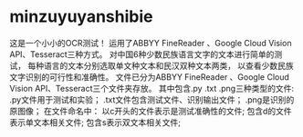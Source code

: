 # minzuyuyanshibie
这是一个小小的OCR测试！
运用了ABBYY FineReader 、Google Cloud Vision API、Tesseract三种方式。
对中国6种少数民族语言文字的文本进行简单的测试，
每种语言的文本分别选取单文种文本和民汉双种文本两类，
以查看少数民族文字识别的可行性和准确性。
文件已分为ABBYY FineReader 、Google Cloud Vision API、Tesseract三个文件夹存放。
其中包含.py .txt  .png三种类型的文件:
.py文件用于测试和实验；
.txt文件包含测试文件、识别输出文件；
.png是识别的原图像；
在文件命名中：
以c开头的文件表示是测试准确性的文件;
包含d的文件表示单文本相关文件;
包含s表示双文本相关文件;
